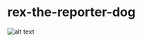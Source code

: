 # rex-the-reporter-dog

![alt text](https://cdn.britannica.com/60/8160-050-08CCEABC/German-shepherd.jpg)
